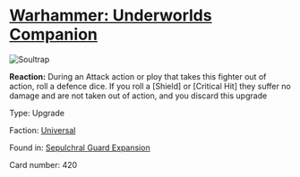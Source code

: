 # [Warhammer: Underworlds Companion](https://guidokessels.github.io/wh-underworlds)

  

![Soultrap](https://warhammerunderworlds.com/wp-content/uploads/sites/6/2017/12/420_ENG-Soultrap.png)

<b>Reaction:</b> During an Attack action or ploy that takes this fighter out of action, roll a defence dice. If you roll a [Shield] or [Critical Hit] they suffer no damage and are not taken out of action, and you discard this upgrade

Type: Upgrade

Faction: [Universal](https://guidokessels.github.io/wh-underworlds/factions/universal.md)

Found in: [Sepulchral Guard Expansion](https://guidokessels.github.io/wh-underworlds/locations/sepulchral-guard-expansion.md)

Card number: 420
